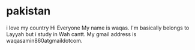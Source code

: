 # pakistan
i love my country
Hi Everyone
My name is waqas. I'm basically belongs to Layyah but i study in Wah cantt. 
My gmail address is waqasamin860atgmaildotcom.
